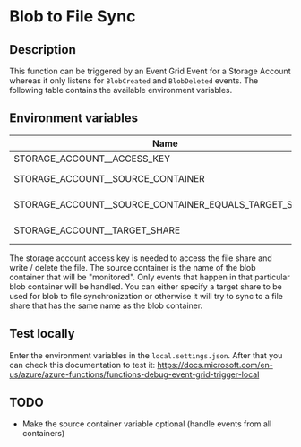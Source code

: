 Blob to File Sync
=================

## Description

This function can be triggered by an Event Grid Event for a Storage Account whereas it only
listens for `BlobCreated` and `BlobDeleted` events. The following table contains the available
environment variables.

## Environment variables

| Name                                                  |   Description       | Required  |
|-------------------------------------------------------|---------------------|-----------|
| STORAGE_ACCOUNT__ACCESS_KEY                           | Access Key          | &check;   |
| STORAGE_ACCOUNT__SOURCE_CONTAINER                     | Source container    | &check;   |
| STORAGE_ACCOUNT__SOURCE_CONTAINER_EQUALS_TARGET_SHARE | source = target?    |           |
| STORAGE_ACCOUNT__TARGET_SHARE                         | Target share        |           |

The storage account access key is needed to access the file share and write / delete the file.
The source container is the name of the blob container that will be "monitored". Only events that
happen in that particular blob container will be handled. You can either specify a target share
to be used for blob to file synchronization or otherwise it will try to sync to a file share that
has the same name as the blob container.

## Test locally
Enter the environment variables in the `local.settings.json`. After that you can check this
documentation to test it: https://docs.microsoft.com/en-us/azure/azure-functions/functions-debug-event-grid-trigger-local

## TODO
- Make the source container variable optional (handle events from all containers)